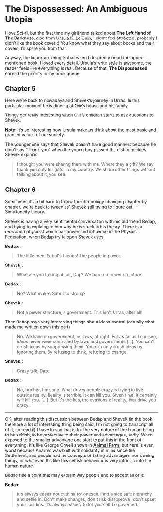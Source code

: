 # The Dispossessed: An Ambiguous Utopia

I love Sci-fi, but the first time my girlfriend talked about **The Left Hand of The Darkness**, also from [Ursula K. Le Guin](https://en.m.wikipedia.org/wiki/Ursula_K._Le_Guin), I didn’t feel attracted, probably I didn’t like the book cover :) You know what they say about books and their covers, I’ll spare you from that.

Anyway, the important thing is that when I decided to read the upper-mentioned book, I loved every detail. Ursula’s write style is awesome, the reader feels like everything is real. Because of that, **The Dispossessed** earned the priority in my book queue.

## Chapter 5

Here we’re back to nowadays and Shevek’s journey in Urras. In this particular moment he is dinning at Oiie’s house and his family

Things get really interesting when Oiie’s children starts to ask questions to Shevek.

**Note:** It’s so interesting how Ursula make us think about the most basic and granted values of our society.

The younger one says that Shevek doesn’t have good manners because he didn’t say “Thank you” when the young boy passed the dish of pickles. Shevek explains:

> I thought you were sharing them with me. Where they a gift? We say thank you only for gifts, in my country. We share other things without talking about it, you see.

## Chapter 6

Sometimes it's a bit hard to follow the chronology changing chapter by chapter, we're back to tweenies' Shevek still trying to figure out Simultaneity theory.

Shevek is having a very sentimental conversation with his old friend Bedap, and trying to explaing to him why he is stuck in his theory. There is a _renowned_ physicist which has power and influence in the Physics Federation, when Bedap try to open Shevek eyes:

**Bedap:**:

> The little men. Sabul's friends! The people in power.

**Shevek:**:

> What are you talking about, Dap? We have no power structure.

**Bedap:**:

> No? What makes Sabul so strong?

**Shevek:**:

> Not a power structure, a government. This isn't Urras, after all!

Then Bedap says very interesting things about ideas control (actually what made me written down this part)

> No. We have no government, no laws, all right. But as far as I can see, _ideas_ never were controlled by laws and governments [...]. You can't crush ideas by suppressing them. You can only crush ideas by ignoring them. By refusing to think, refusing to change.

**Shevek:**:

> Crazy talk, Dap.

**Bedap:**:

> No, brother, I'm sane. What drives people crazy is trying to live outside reality. Reality is terrible. It can kill you. Given time, it certainly will kill you. [...]. But it's the lies, the evasions of reality, that drive you crazy.

-------------------------------------------------------------------------------

OK, after reading this discussion between Bedap and Shevek (in the book there are a lot of interesting thing being said, I'm not going to transcript all of it, go read it) I have to say that is for the very nature of the human being to be selfish, to be protective to their power and advantages, sadly. When exposed to the smaller advantage one start to put this in the front of everything. It's like George Orwell shown in **[Animal Farm](https://en.wikipedia.org/wiki/Animal_Farm)**, but here is even worst because Anarres was built with solidarity in mind since the Settlement, and people had no concepts of taking advantages, nor owning things, or whatever. It's like this selfish behaviour is very intrinsic into the human nature.

Bedad rise a point that may explain why people end to accept all of it:

**Bedap:**

> It's always easier not ot think for oneself. Find a nice safe hierarchy and settle in. Don't make changes, don't risk disapproval, don't upset your sundics. It's always easiest to let yourself be governed.

